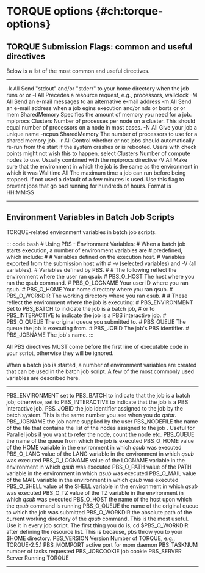 # TORQUE options {#ch:torque-options}

## TORQUE Submission Flags: common and useful directives

Below is a list of the most common and useful directives.

  ---------- -------------- --------------------------------------------------------------------------------------------------------------------------------------------------------------------------------------------------
  -k         All            Send "stdout" and/or "stderr" to your home directory when the job runs or or
  -l         All            Precedes a resource request, e.g., processors, wallclock
  -M         All            Send an e-mail messages to an alternative e-mail address
  -m         All            Send an e-mail address when a job egins execution and/or nds or borts or or
  mem        SharedMemory   Specifies the amount of memory you need for a job.
  mpiprocs   Clusters       Number of processes per node on a cluster. This should equal number of processors on a node in most cases.
  -N         All            Give your job a unique name
  -ncpus     SharedMemory   The number of processors to use for a shared memory job.
  -r         All            Control whether or not jobs should automatically re-run from the start if the system crashes or is rebooted. Users with check points might not wish this to happen.
  select     Clusters       Number of compute nodes to use. Usually combined with the mpiprocs directive
  -V         All            Make sure that the environment in which the job is the same as the environment in which it was
  Walltime   All            The maximum time a job can run before being stopped. If not used a default of a few minutes is used. Use this flag to prevent jobs that go bad running for hundreds of hours. Format is HH:MM:SS
  ---------- -------------- --------------------------------------------------------------------------------------------------------------------------------------------------------------------------------------------------

## Environment Variables in Batch Job Scripts

TORQUE-related environment variables in batch job scripts.

::: code
bash \# Using PBS - Environment Variables: \# When a batch job starts
execution, a number of environment variables are \# predefined, which
include: \# \# Variables defined on the execution host. \# Variables
exported from the submission host with \# -v (selected variables) and -V
(all variables). \# Variables defined by PBS. \# \# The following
reflect the environment where the user ran qsub: \# PBS_O\_HOST The host
where you ran the qsub command. \# PBS_O\_LOGNAME Your user ID where you
ran qsub. \# PBS_O\_HOME Your home directory where you ran qsub. \#
PBS_O\_WORKDIR The working directory where you ran qsub. \# \# These
reflect the environment where the job is executing: \# PBS_ENVIRONMENT
Set to PBS_BATCH to indicate the job is a batch job, \# or to
PBS_INTERACTIVE to indicate the job is a PBS interactive job. \#
PBS_O\_QUEUE The original queue you submitted to. \# PBS_QUEUE The queue
the job is executing from. \# PBS_JOBID The job's PBS identifier. \#
PBS_JOBNAME The job's name.
:::

All PBS directives MUST come before the first line of executable code in
your script, otherwise they will be ignored.

When a batch job is started, a number of environment variables are
created that can be used in the batch job script. A few of the most
commonly used variables are described here.

  ----------------- --------------------------------------------------------------------------------------------------------------------------------------------------------------------------------------------------------------------------------------------------------------------------
  PBS_ENVIRONMENT   set to PBS_BATCH to indicate that the job is a batch job; otherwise, set to PBS_INTERACTIVE to indicate that the job is a PBS interactive job.
  PBS_JOBID         the job identifier assigned to the job by the batch system. This is the same number you see when you do *qstat*.
  PBS_JOBNAME       the job name supplied by the user
  PBS_NODEFILE      the name of the file that contains the list of the nodes assigned to the job . Useful for Parallel jobs if you want to refer the node, count the node etc.
  PBS_QUEUE         the name of the queue from which the job is executed
  PBS_O\_HOME       value of the HOME variable in the environment in which *qsub* was executed
  PBS_O\_LANG       value of the LANG variable in the environment in which *qsub* was executed
  PBS_O\_LOGNAME    value of the LOGNAME variable in the environment in which *qsub* was executed
  PBS_O\_PATH       value of the PATH variable in the environment in which *qsub* was executed
  PBS_O\_MAIL       value of the MAIL variable in the environment in which *qsub* was executed
  PBS_O\_SHELL      value of the SHELL variable in the environment in which *qsub* was executed
  PBS_O\_TZ         value of the TZ variable in the environment in which *qsub* was executed
  PBS_O\_HOST       the name of the host upon which the *qsub* command is running
  PBS_O\_QUEUE      the name of the original queue to which the job was submitted
  PBS_O\_WORKDIR    the absolute path of the current working directory of the *qsub* command. This is the most useful. Use it in every job script. The first thing you do is, cd \$PBS_O\_WORKDIR after defining the resource list. This is because, pbs throw you to your \$HOME directory.
  PBS_VERSION       Version Number of TORQUE, e.g., TORQUE-2.5.1
  PBS_MOMPORT       active port for mom daemon
  PBS_TASKNUM       number of tasks requested
  PBS_JOBCOOKIE     job cookie
  PBS_SERVER        Server Running TORQUE
  ----------------- --------------------------------------------------------------------------------------------------------------------------------------------------------------------------------------------------------------------------------------------------------------------------

